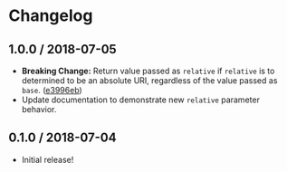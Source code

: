 # Changelog

## 1.0.0 / 2018-07-05

- **Breaking Change:** Return value passed as `relative` if `relative` is to determined to be an absolute URI, regardless of the value passed as `base`. ([e3996eb](https://github.com/jgarber623/absolutely/commit/e3996eb))
- Update documentation to demonstrate new `relative` parameter behavior.

## 0.1.0 / 2018-07-04

- Initial release!
